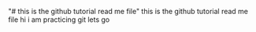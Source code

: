 "# this is the github tutorial read me file" 
this is the github tutorial read me file 
hi i am practicing git
lets go
